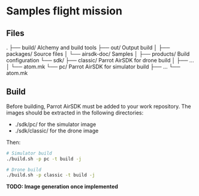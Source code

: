 
# Samples flight mission

## Files

.
├── build/                     Alchemy and build tools
├── out/                       Output build
│
├── packages/                  Source files
│   └── airsdk-doc/            Samples
│
├── products/                  Build configuration
└── sdk/
    ├── classic/               Parrot AirSDK for drone build
    │   ├── ...
    │   └── atom.mk
    └── pc/                    Parrot AirSDK for simulator build
        ├── ...
        └── atom.mk


## Build

Before building, Parrot AirSDK must be added to your work repository.
The images should be extracted in the following directories:
- ./sdk/pc/ for the simulator image
- ./sdk/classic/ for the drone image

Then:
```bash
# Simulator build
./build.sh -p pc -t build -j

# Drone build
./build.sh -p classic -t build -j
```
**TODO: Image generation once implemented**

